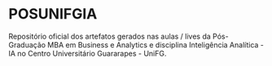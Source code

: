 # POSUNIFGIA
Repositório oficial dos artefatos gerados nas aulas / lives da Pós-Graduação MBA em Business e Analytics e disciplina Inteligência Analítica - IA no Centro Universitário Guararapes - UniFG.
